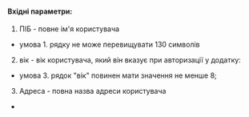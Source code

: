 #### Вхідні параметри:
1. ПІБ - повне ім'я користувача
- умова 1. рядку не може перевищувати 130 символів 
2. вік - вік користувача, який він вказує при авторизації у додатку:
- умова 3. рядок "вік" повинен мати значення не менше 8;
3. Адреса - повна назва адреси користувача
- 
